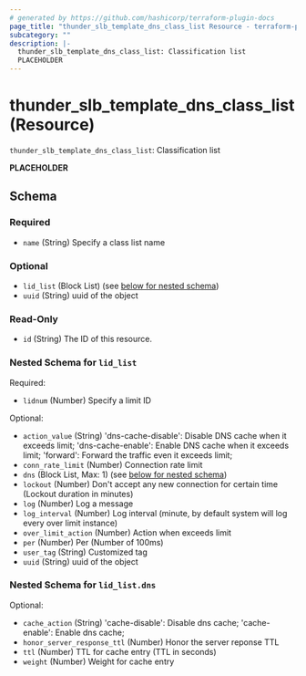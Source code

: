 ```yaml
---
# generated by https://github.com/hashicorp/terraform-plugin-docs
page_title: "thunder_slb_template_dns_class_list Resource - terraform-provider-thunder"
subcategory: ""
description: |-
  thunder_slb_template_dns_class_list: Classification list
  PLACEHOLDER
---
```


# thunder_slb_template_dns_class_list (Resource)

`thunder_slb_template_dns_class_list`: Classification list

__PLACEHOLDER__



<!-- schema generated by tfplugindocs -->
## Schema

### Required

- `name` (String) Specify a class list name

### Optional

- `lid_list` (Block List) (see [below for nested schema](#nestedblock--lid_list))
- `uuid` (String) uuid of the object

### Read-Only

- `id` (String) The ID of this resource.

<a id="nestedblock--lid_list"></a>
### Nested Schema for `lid_list`

Required:

- `lidnum` (Number) Specify a limit ID

Optional:

- `action_value` (String) 'dns-cache-disable': Disable DNS cache when it exceeds limit; 'dns-cache-enable': Enable DNS cache when it exceeds limit; 'forward': Forward the traffic even it exceeds limit;
- `conn_rate_limit` (Number) Connection rate limit
- `dns` (Block List, Max: 1) (see [below for nested schema](#nestedblock--lid_list--dns))
- `lockout` (Number) Don't accept any new connection for certain time (Lockout duration in minutes)
- `log` (Number) Log a message
- `log_interval` (Number) Log interval (minute, by default system will log every over limit instance)
- `over_limit_action` (Number) Action when exceeds limit
- `per` (Number) Per (Number of 100ms)
- `user_tag` (String) Customized tag
- `uuid` (String) uuid of the object

<a id="nestedblock--lid_list--dns"></a>
### Nested Schema for `lid_list.dns`

Optional:

- `cache_action` (String) 'cache-disable': Disable dns cache; 'cache-enable': Enable dns cache;
- `honor_server_response_ttl` (Number) Honor the server reponse TTL
- `ttl` (Number) TTL for cache entry (TTL in seconds)
- `weight` (Number) Weight for cache entry


